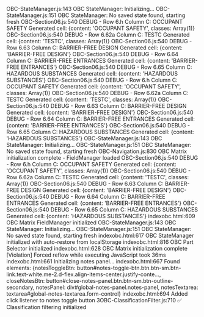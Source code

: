 OBC-StateManager.js:143 OBC StateManager: Initializing...
OBC-StateManager.js:151 OBC StateManager: No saved state found, starting fresh
OBC-Section06.js:540 DEBUG - Row 6.h Column C: OCCUPANT SAFETY Generated cell: {content: 'OCCUPANT SAFETY', classes: Array(1)}
OBC-Section06.js:540 DEBUG - Row 6.62a Column C: TESTC Generated cell: {content: 'TESTC', classes: Array(1)}
OBC-Section06.js:540 DEBUG - Row 6.63 Column C: BARRIER-FREE DESIGN Generated cell: {content: 'BARRIER-FREE DESIGN'}
OBC-Section06.js:540 DEBUG - Row 6.64 Column C: BARRIER-FREE ENTRANCES Generated cell: {content: 'BARRIER-FREE ENTRANCES'}
OBC-Section06.js:540 DEBUG - Row 6.65 Column C: HAZARDOUS SUBSTANCES Generated cell: {content: 'HAZARDOUS SUBSTANCES'}
OBC-Section06.js:540 DEBUG - Row 6.h Column C: OCCUPANT SAFETY Generated cell: {content: 'OCCUPANT SAFETY', classes: Array(1)}
OBC-Section06.js:540 DEBUG - Row 6.62a Column C: TESTC Generated cell: {content: 'TESTC', classes: Array(1)}
OBC-Section06.js:540 DEBUG - Row 6.63 Column C: BARRIER-FREE DESIGN Generated cell: {content: 'BARRIER-FREE DESIGN'}
OBC-Section06.js:540 DEBUG - Row 6.64 Column C: BARRIER-FREE ENTRANCES Generated cell: {content: 'BARRIER-FREE ENTRANCES'}
OBC-Section06.js:540 DEBUG - Row 6.65 Column C: HAZARDOUS SUBSTANCES Generated cell: {content: 'HAZARDOUS SUBSTANCES'}
OBC-StateManager.js:143 OBC StateManager: Initializing...
OBC-StateManager.js:151 OBC StateManager: No saved state found, starting fresh
OBC-Navigation.js:830 OBC Matrix initialization complete - FieldManager loaded
OBC-Section06.js:540 DEBUG - Row 6.h Column C: OCCUPANT SAFETY Generated cell: {content: 'OCCUPANT SAFETY', classes: Array(1)}
OBC-Section06.js:540 DEBUG - Row 6.62a Column C: TESTC Generated cell: {content: 'TESTC', classes: Array(1)}
OBC-Section06.js:540 DEBUG - Row 6.63 Column C: BARRIER-FREE DESIGN Generated cell: {content: 'BARRIER-FREE DESIGN'}
OBC-Section06.js:540 DEBUG - Row 6.64 Column C: BARRIER-FREE ENTRANCES Generated cell: {content: 'BARRIER-FREE ENTRANCES'}
OBC-Section06.js:540 DEBUG - Row 6.65 Column C: HAZARDOUS SUBSTANCES Generated cell: {content: 'HAZARDOUS SUBSTANCES'}
indexobc.html:609 OBC Matrix FieldManager initialized
OBC-StateManager.js:143 OBC StateManager: Initializing...
OBC-StateManager.js:151 OBC StateManager: No saved state found, starting fresh
indexobc.html:617 OBC StateManager initialized with auto-restore from localStorage
indexobc.html:816 OBC Part Selector initialized
indexobc.html:628 OBC Matrix initialization complete
[Violation] Forced reflow while executing JavaScript took 36ms
indexobc.html:661 Initializing notes panel...
indexobc.html:667 Found elements: {notesToggleBtn: button#notes-toggle-btn.btn.btn-sm.btn-link.text-white.me-2.d-flex.align-items-center.justify-conte…, closeNotesBtn: button#close-notes-panel.btn.btn-sm.btn-outline-secondary, notesPanel: div#global-notes-panel.notes-panel, notesTextarea: textarea#global-notes-textarea.form-control}
indexobc.html:694 Added click listener to notes toggle button
3OBC-ClassificationFilter.js:710 ✅ Classification filtering initialized